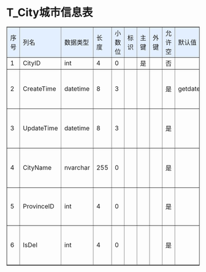 # T_City城市信息表

<td bgcolor="#F5F9FF"><table cellspacing="0" cellpadding="5" border="1" width="100%" bordercolorlight="#4F7FC9" bordercolordark="#D3D8E0"><tr bgcolor="#E3EFFF"><td>序号</td><td>列名</td><td>数据类型</td><td>长度</td><td>小数位</td><td>标识</td><td>主键</td><td>外键</td><td>允许空</td><td>默认值</td><td>说明</td></tr><tr><td>1</td><td>CityID</td><td>int</td><td>4</td><td>0</td><td>&nbsp;</td><td>是</td><td>&nbsp;</td><td>否</td><td>&nbsp;</td><td align="left" >&nbsp;</td></tr><tr><td>2</td><td>CreateTime</td><td>datetime</td><td>8</td><td>3</td><td>&nbsp;</td><td>&nbsp;</td><td>&nbsp;</td><td>是</td><td>getdate</td><td align="left" >创建时间</td></tr><tr><td>3</td><td>UpdateTime</td><td>datetime</td><td>8</td><td>3</td><td>&nbsp;</td><td>&nbsp;</td><td>&nbsp;</td><td>是</td><td>&nbsp;</td><td align="left" >更新时间</td></tr><tr><td>4</td><td>CityName</td><td>nvarchar</td><td>255</td><td>0</td><td>&nbsp;</td><td>&nbsp;</td><td>&nbsp;</td><td>是</td><td>&nbsp;</td><td align="left" >市区名称</td></tr><tr><td>5</td><td>ProvinceID</td><td>int</td><td>4</td><td>0</td><td>&nbsp;</td><td>&nbsp;</td><td>&nbsp;</td><td>是</td><td>&nbsp;</td><td align="left" >上级省ID</td></tr><tr><td>6</td><td>IsDel</td><td>int</td><td>4</td><td>0</td><td>&nbsp;</td><td>&nbsp;</td><td>&nbsp;</td><td>是</td><td>&nbsp;</td><td align="left" >是否删除</td></tr></table></td>
